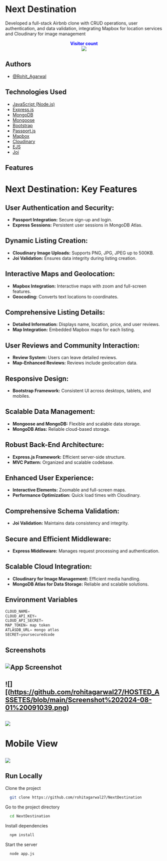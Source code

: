 
# Next Destination 
Developed a full-stack Airbnb clone with CRUD operations, user authentication, and data validation, integrating Mapbox for location services and Cloudinary for image management

<p align="center">
  <b style="color: blue;  ">Visitor count</b>
  <br>
  <a style="" href="">
  <img src="https://profile-counter.glitch.me/namaste-yatra/count.svg" />
  </a>
</p>

## Authors

- [@Rohit_Agarwal](https://github.com/rohitagarwal27)


## Technologies Used

 - [JavaScript (Node.js)]()
 - [Express.js]()
 - [MongoDB]()
 - [Mongoose]()
 - [Bootstrap]()
 - [Passport.js]()
 - [Mapbox]()
 - [Cloudinary]()
 - [EJS]()
 - [Joi]()










## Features
# Next Destination: Key Features

## User Authentication and Security:
- **Passport Integration:** Secure sign-up and login.
- **Express Sessions:** Persistent user sessions in MongoDB Atlas.

## Dynamic Listing Creation:
- **Cloudinary Image Uploads:** Supports PNG, JPG, JPEG up to 500KB.
- **Joi Validation:** Ensures data integrity during listing creation.

## Interactive Maps and Geolocation:
- **Mapbox Integration:** Interactive maps with zoom and full-screen features.
- **Geocoding:** Converts text locations to coordinates.

## Comprehensive Listing Details:
- **Detailed Information:** Displays name, location, price, and user reviews.
- **Map Integration:** Embedded Mapbox maps for each listing.

## User Reviews and Community Interaction:
- **Review System:** Users can leave detailed reviews.
- **Map-Enhanced Reviews:** Reviews include geolocation data.

## Responsive Design:
- **Bootstrap Framework:** Consistent UI across desktops, tablets, and mobiles.

## Scalable Data Management:
- **Mongoose and MongoDB:** Flexible and scalable data storage.
- **MongoDB Atlas:** Reliable cloud-based storage.

## Robust Back-End Architecture:
- **Express.js Framework:** Efficient server-side structure.
- **MVC Pattern:** Organized and scalable codebase.

## Enhanced User Experience:
- **Interactive Elements:** Zoomable and full-screen maps.
- **Performance Optimization:** Quick load times with Cloudinary.

## Comprehensive Schema Validation:
- **Joi Validation:** Maintains data consistency and integrity.

## Secure and Efficient Middleware:
- **Express Middleware:** Manages request processing and authentication.

## Scalable Cloud Integration:
- **Cloudinary for Image Management:** Efficient media handling.
- **MongoDB Atlas for Data Storage:** Reliable and scalable solutions.
## Environment Variables

```javascript
CLOUD_NAME=
CLOUD_API_KEY=
CLOUD_API_SECRET= 
MAP_TOKEN= map token
ATLASDB_URL= mongo atlas
SECRET=yoursecuredcode 
```


## Screenshots

![App Screenshot](https://github.com/rohitagarwal27/HOSTED_ASSETES/blob/main/Screenshot%202024-08-01%20091618.png)
---
![][(https://github.com/rohitagarwal27/HOSTED_ASSETES/blob/main/Screenshot%202024-08-01%20091039.png)
---
![](https://github.com/rohitagarwal27/HOSTED_ASSETES/blob/main/Screenshot%202024-08-01%20091335.png)
---
# Mobile View
![](https://github.com/rohitagarwal27/HOSTED_ASSETES/blob/main/Screenshot%202024-08-01%20094117.png)
---


## Run Locally

Clone the project

```bash
  git clone https://github.com/rohitagarwal27/NextDestination
```

Go to the project directory

```bash
  cd NextDestination
```

Install dependencies

```bash
  npm install
```

Start the server

```bash
  node app.js
```





